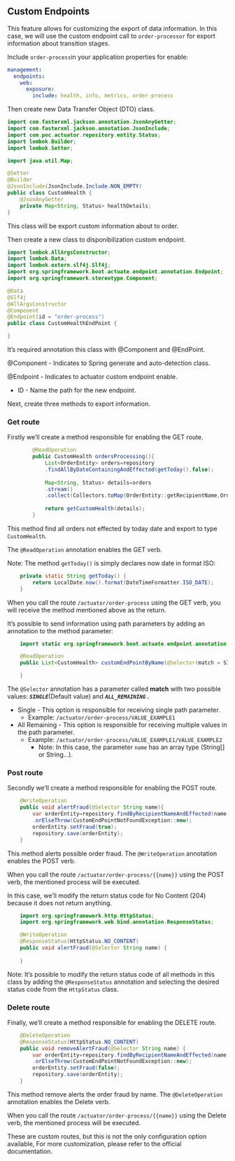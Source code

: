 ## Custom Endpoints

This feature allows for customizing the export of data information. In this case, we will use the custom endpoint call
to `order-processor` for export information about transition stages.

Include `order-process`in your application properties for enable:

```yaml
management:
  endpoints:
    web:
      exposure:
        include: health, info, metrics, order-process
```

Then create new Data Transfer Object (DTO) class.

```java
import com.fasterxml.jackson.annotation.JsonAnyGetter;
import com.fasterxml.jackson.annotation.JsonInclude;
import com.poc.actuator.repository.entity.Status;
import lombok.Builder;
import lombok.Setter;

import java.util.Map;

@Setter
@Builder
@JsonInclude(JsonInclude.Include.NON_EMPTY)
public class CustomHealth {
    @JsonAnyGetter
    private Map<String, Status> healthDetails;
}
```

This class will be export custom information about to order.

Then create a new class to disponibilization custom endpoint.

```java
import lombok.AllArgsConstructor;
import lombok.Data;
import lombok.extern.slf4j.Slf4j;
import org.springframework.boot.actuate.endpoint.annotation.Endpoint;
import org.springframework.stereotype.Component;

@Data
@Slf4j
@AllArgsConstructor
@Component
@Endpoint(id = "order-process")
public class CustomHealthEndPoint {

}
```

It’s required annotation this class with @Component and @EndPoint.

@Component - Indicates to Spring generate and auto-detection class.

@Endpoint - Indicates to actuator custom endpoint enable.

- ID - Name the path for the new endpoint.

Next, create three methods to export information.

### Get route

Firstly we’ll create a method responsible for enabling the GET route.

```java
        @ReadOperation
        public CustomHealth ordersProcessing(){
            List<OrderEntity> orders=repository
            .findAllByDateContainingAndEffected(getToday(),false);
    
            Map<String, Status> details=orders
            .stream()
            .collect(Collectors.toMap(OrderEntity::getRecipientName,OrderEntity::getStatus));
    
            return getCustomHealth(details);
        }
```

This method find all orders not effected by today date and export to type `CustomHealth`.

The `@ReadOperation` annotation enables the GET verb.

Note: The method `getToday()` is simply declares now date in format ISO:

```java
    private static String getToday() {
        return LocalDate.now().format(DateTimeFormatter.ISO_DATE);
    }
```

When you call the route `/actuator/order-process` using the GET verb, you will receive the method mentioned above as the
return.

It’s possible to send information using path parameters by adding an annotation to the method parameter:

```java
    import static org.springframework.boot.actuate.endpoint.annotation.Selector.Match.SINGLE;

    @ReadOperation
    public List<CustomHealth> customEndPointByName(@Selector(match = SINGLE) String name) {

    }
```

The `@Selector` annotation has a parameter called **match** with two possible values: ***`SINGLE`***(Default value) and
***`ALL_REMAINING` .***

- Single - This option is responsible for receiving single path parameter.
    - Example: `/actuator/order-process/VALUE_EXAMPLE1`
- All Remaining - This option is responsible for receiving multiple values in the path parameter.
    - Example: `/actuator/order-process/VALUE_EXAMPLE1/VALUE_EXAMPLE2`
        - Note: In this case, the parameter `name` has an array type (String[] or String…).

### Post route

Secondly we’ll create a method responsible for enabling the POST route.

```java
    @WriteOperation
    public void alertFraud(@Selector String name){
        var orderEntity=repository.findByRecipientNameAndEffected(name,false)
        .orElseThrow(CustomEndPointNotFoundException::new);
        orderEntity.setFraud(true);
        repository.save(orderEntity);
    }
```

This method alerts possible order fraud. The `@WriteOperation` annotation enables the POST verb.

When you call the route `/actuator/order-process/{{name}}` using the POST verb, the mentioned process will be executed.

In this case, we’ll modify the return status code for No Content (204) because it does not return anything.

```java
    import org.springframework.http.HttpStatus;
    import org.springframework.web.bind.annotation.ResponseStatus;

    @WriteOperation
    @ResponseStatus(HttpStatus.NO_CONTENT)
    public void alertFraud(@Selector String name) {
    
    }
```

Note: It’s possible to modify the return status code of all methods in this class by adding the `@ResponseStatus`
annotation and selecting the desired status code from the `HttpStatus` class.

### Delete route

Finally, we’ll create a method responsible for enabling the DELETE route.

```java
    @DeleteOperation
    @ResponseStatus(HttpStatus.NO_CONTENT)
    public void removeAlertFraud(@Selector String name) {
        var orderEntity=repository.findByRecipientNameAndEffected(name,false)
        .orElseThrow(CustomEndPointNotFoundException::new);
        orderEntity.setFraud(false);
        repository.save(orderEntity);
    }
```

This method remove alerts the order fraud by name. The `@DeleteOperation` annotation enables the Delete verb.

When you call the route `/actuator/order-process/{{name}}` using the Delete verb, the mentioned process will be
executed.

These are custom routes, but this is not the only configuration option available, For more customization, please refer
to the official documentation.